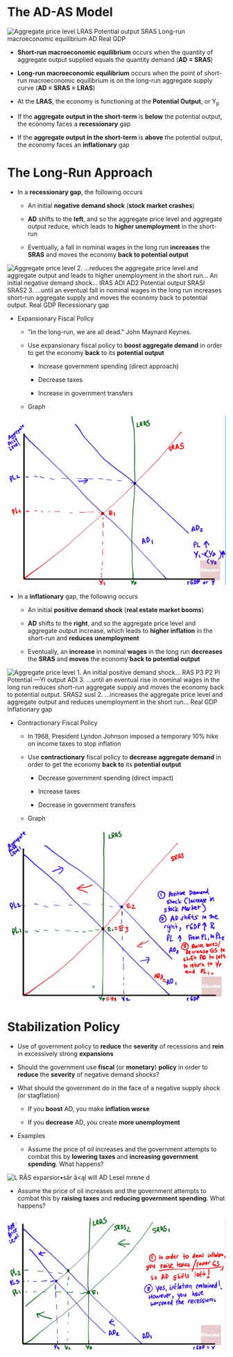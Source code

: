 # The AD-AS Model

  ![Aggregate price level LRAS Potential output SRAS Long-run
  macroeconomic equilibrium AD Real GDP ](./media/image29.png)

  -   **Short-run macroeconomic equilibrium** occurs when the quantity
      of aggregate output supplied equals the quantity demand (**AD =
      SRAS**)

  -   **Long-run macroeconomic equilibrium** occurs when the point of
      short-run macroeconomic equilibrium is on the long-run aggregate
      supply curve (**AD = SRAS = LRAS**)

  -   At the **LRAS**, the economy is functioning at the **Potential
      Output**, or Y<sub>p</sub>

  -   If the **aggregate output in the short-term** is **below** the
      potential output, the economy faces a **recessionary** gap

  -   If the **aggregate output in the short-term** is **above** the
      potential output, the economy faces an **inflationary** gap

# The Long-Run Approach

  -   In a **recessionary gap**, the following occurs
    
      -   An initial **negative demand shock** (**stock market
          crashes**)
    
      -   **AD** shifts to the **left**, and so the aggregate price
          level and aggregate output reduce, which leads to **higher
          unemployment** in the short-run
    
      -   Eventually, a fall in nominal wages in the long run
          **increases** the **SRAS** and moves the economy **back to
          potential output**

  ![Aggregate price level 2. ...reduces the aggregate price level and
  aggregate output and leads to higher unemployment in the short run...
   An initial negative demand shock... IRAS ADI AD2 Potential output
  SRASI SRAS2 3. ...until an eventual fall in nominal wages in the long
  run increases short-run aggregate supply and moves the economy back to
  potential output. Real GDP Recessionary gap ](./media/image30.png)

  -   Expansionary Fiscal Policy
    
      -   "In the long-run, we are all dead." John Maynard Keynes.
    
      -   Use expansionary fiscal policy to **boost aggregate demand**
          in order to get the economy **back** to its **potential
          output**
        
          -   Increase government spending (direct approach)
        
          -   Decrease taxes
        
          -   Increase in government transfers
    
      -   Graph

  ![Leas Cya ](./media/image31.png)

  -   In a **inflationary** gap, the following occurs
    
      -   An initial **positive demand shock** (**real estate market
          booms**)
    
      -   **AD** shifts to the **right**, and so the aggregate price
          level and aggregate output increase, which leads to **higher
          inflation** in the short-run and **reduces unemployment**
    
      -   Eventually, an **increase** in nominal **wages** in the long
          run **decreases** the **SRAS** and **moves** the economy
          **back to potential output**

  ![Aggregate price level 1. An initial positive demand shock... RAS
  P3 P2 PI Potential —Yl output ADI 3. ...until an eventual rise in
  nominal wages in the long run reduces short-run aggregate supply and
  moves the economy back to potential output. SRAS2 susl 2. ...increases
  the aggregate price level and aggregate output and reduces
  unemployment in the short run... Real GDP Inflationary gap
  ](./media/image32.png)

  -   Contractionary Fiscal Policy
    
      -   In 1968, President Lyndon Johnson imposed a temporary 10% hike
          on income taxes to stop inflation
    
      -   Use **contractionary** fiscal policy to **decrease aggregate
          demand** in order to get the economy **back to** its
          **potential output**
        
          -   Decrease government spending (direct impact)
        
          -   Increase taxes
        
          -   Decrease in government transfers
    
      -   Graph

  ![Sbck SECE @ AD utes/ creASe ](./media/image33.png)

# Stabilization Policy

  -   Use of government policy to **reduce** the **severity** of
      recessions and **rein** in excessively strong **expansions**

  -   Should the government use **fiscal** (or **monetary**) **policy**
      in order to **reduce** the **severity** of negative demand shocks?

  -   What should the government do in the face of a negative supply
      shock (or stagflation)
    
      -   If you **boost** AD, you make **inflation worse**
    
      -   If you **decrease** AD, you create **more unemployment**

  -   Examples
    
      -   Assume the price of oil increases and the government attempts
          to combat this by **lowering taxes** and **increasing
          government spending**. What happens?

  ![L RÂS exparsior•săr â\<ąl will AD Lesel mrene d
  ](./media/image34.png)

  -   Assume the price of oil increases and the government attempts to
      combat this by **raising taxes** and **reducing government
      spending**. What happens?

  ![LtA5 İn 40 AD tecesşion. ](./media/image35.png)